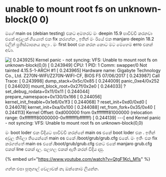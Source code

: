 # unable to mount root fs on unknown-block\(0 0\)

මගේ main os \(debian testing\) එකට අමතරව මං deepin 15.9 පාවිච්චි කරනවා එකේ අවුලක් ගියොත් එක fix කරගන්න , ඉතින් මං ඊයේ එක manjaro deepin 18.2 වලින් ප්‍රතිස්ථාපනය කලා . මං first boot එක කරන කොට මට මෙහෙම erro එකක් අවා.

![\[    0.243925\] Kernel panic - not syncing: VFS: Unable to mount root fs on unknown-block\(0,0\) \[    0.243949\] CPU: 1 PID: 1 Comm: swapper/0 Not tainted 4.15.5-1-ARCH \#1 \[    0.243965\] Hardware name: Gigabyte Technology Co., Ltd. Z270N-WIFI/Z270N-WIFI-CF, BIOS F5 07/06/2017 \[    0.243987\] Call Trace: \[    0.243998\]  dump\_stack+0x5c/0x85 \[    0.244009\]  panic\_0xe4/0x252 \[    0.244020\]  mount\_block\_root+0x27f/0x2e0 \[    0.244033\]  ? set\_debug\_rodata+0x11/0x11 \[    0.244044\]  prepare\_namespace+0x130/0x166 \[    0.244056\]  kernel\_init\_freable+0x1e6/0x1f3 \[    0.244068\]  ? reset\_init+0xd0/0xd0 \[    0.244078\]  kernet\_init+0xa/0x100 \[    0.244088\]  ret\_from\_fork+0x35/0x40 \[    0.244113\] Kernel Offset: 0xd000000 from 0xffffffff81000000 \(relocation range: 0xffffffff80000000-0xffffffffbfffffff\) \[    0.244139\] ---\[ end Kernel panic - not syncing: VFS: Unable to mount root fs on unknown-block\(0,0\)](../../.gitbook/assets/image%20%281%29.png)

මං boot loder එක විදියට පාවිච්චි කරන්නේ main os එකේ boot loder එක . ඉතින් අවුල තිබිලා තියෙන්නේ main os එකේ /boot/grub/grub.cfg එකේ. මං ඉතිං එක fix කරගත්තේ main os එකේ /boot/grub/grub.cfg එකට එකේ manjaro grub.cfg එකක් line එකක් දාල. පලහල එකක් ඇති කරන් විදිය දාපු.

{% embed url="https://www.youtube.com/watch?v=QtgF1Kc\_M1s" %}

ගන්න එපා පුතුගාල් වෙලාවක් නැ ඔක්කොම ලියන්න.

